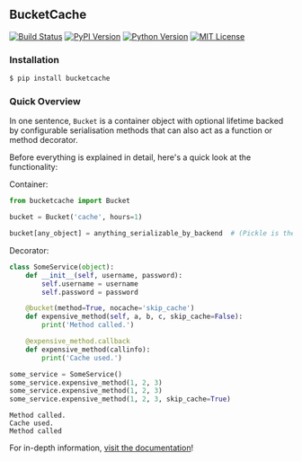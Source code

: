 ## BucketCache
[![Build Status][bsi]][bsl] [![PyPI Version][ppi]][ppl] [![Python Version][pvi]][pvl] [![MIT License][mli]][mll]

  [bsi]: http://img.shields.io/travis/RazerM/bucketcache.svg?style=flat-square
  [bsl]: https://travis-ci.org/RazerM/bucketcache
  [ppi]: http://img.shields.io/pypi/v/bucketcache.svg?style=flat-square
  [ppl]: https://pypi.python.org/pypi/bucketcache/
  [pvi]: https://img.shields.io/badge/python-2.7%2C%203-brightgreen.svg?style=flat-square
  [pvl]: https://www.python.org/downloads/
  [mli]: http://img.shields.io/badge/license-MIT-blue.svg?style=flat-square
  [mll]: https://raw.githubusercontent.com/RazerM/bucketcache/master/LICENSE

### Installation

```bash
$ pip install bucketcache
```

### Quick Overview

In one sentence, `Bucket` is a container object with optional lifetime backed by configurable serialisation methods that can also act as a function or method decorator.

Before everything is explained in detail, here's a quick look at the functionality:

Container:
```python
from bucketcache import Bucket

bucket = Bucket('cache', hours=1)

bucket[any_object] = anything_serializable_by_backend  # (Pickle is the default)
```

Decorator:
```python
class SomeService(object):
    def __init__(self, username, password):
        self.username = username
        self.password = password

    @bucket(method=True, nocache='skip_cache')
    def expensive_method(self, a, b, c, skip_cache=False):
        print('Method called.')

    @expensive_method.callback
    def expensive_method(callinfo):
        print('Cache used.')

some_service = SomeService()
some_service.expensive_method(1, 2, 3)
some_service.expensive_method(1, 2, 3)
some_service.expensive_method(1, 2, 3, skip_cache=True)
```

```
Method called.
Cache used.
Method called
```

For in-depth information, [visit the documentation][doc]!

  [doc]: http://bucketcache.readthedocs.io/
